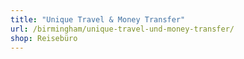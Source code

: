 ```yaml
---
title: "Unique Travel & Money Transfer"
url: /birmingham/unique-travel-und-money-transfer/
shop: Reisebüro
---
```

